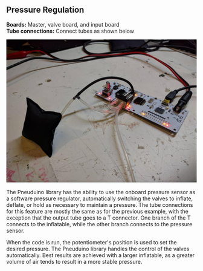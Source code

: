 ## Pressure Regulation
**Boards:** Master, valve board, and input board</br>
**Tube connections:** Connect tubes as shown below

 ![](../images/PressureRegulator.jpg)

The Pneuduino library has the ability to use the onboard pressure sensor as a software pressure regulator, automatically switching the valves to inflate, deflate, or hold as necessary to maintain a pressure. The tube connections for this feature are mostly the same as for the previous example, with the exception that the output tube goes to a T connector. One branch of the T connects to the inflatable, while the other branch connects to the pressure sensor.

When the code is run, the potentiometer&#39;s position is used to set the desired pressure. The Pneuduino library handles the control of the valves automatically. Best results are achieved with a larger inflatable, as a greater volume of air tends to result in a more stable pressure.

